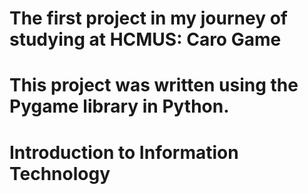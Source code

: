 # The first project in my journey of studying at HCMUS: Caro Game
# This project was written using the Pygame library in Python.
# Introduction to Information Technology
